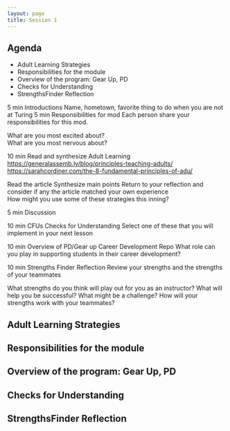 ```yaml
---
layout: page
title: Session 1
---
```


## Agenda

* Adult Learning Strategies
* Responsibilities for the module
* Overview of the program: Gear Up, PD
* Checks for Understanding
* StrengthsFinder Reflection


5 min
Introductions
Name, hometown, favorite thing to do when you are not at Turing
5 min
Responsibilities for mod
Each person share your responsibilities for this mod.   

What are you most excited about?  
What are you most nervous about?

10 min
Read and synthesize 
Adult Learning
https://generalassemb.ly/blog/principles-teaching-adults/ 
https://sarahcordiner.com/the-8-fundamental-principles-of-adu/ 

Read the article
Synthesize main points
Return to your reflection and consider if any the article matched your own experience	
How might you use some of these strategies this inning?	

5 min
Discussion


10 min
CFUs
Checks for Understanding
Select one of these that you will implement in your next lesson

10 min
Overview of PD/Gear up
Career Development Repo
What role can you play in supporting students in their career development?

10 min
Strengths Finder Reflection
Review your strengths and the strengths of your teammates

What strengths do you think will play out for you as an instructor?
What will help you be successful?  What might be a challenge?
How will your strengths work with your teammates?







## Adult Learning Strategies

## Responsibilities for the module

## Overview of the program: Gear Up, PD

## Checks for Understanding

## StrengthsFinder Reflection

